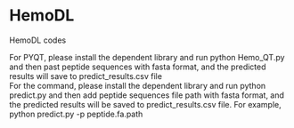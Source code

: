 # HemoDL  
 HemoDL codes    
 
 For PYQT, please install the dependent library and run python Hemo_QT.py and then past peptide sequences with fasta format, and the predicted results will save to predict_results.csv file    
 For the command, please install the dependent library and run python predict.py and then add peptide sequences file path with fasta format, and the predicted results will be saved to predict_results.csv file. For example, python predict.py -p peptide.fa.path
 
 
 
 
